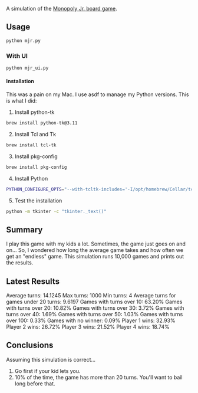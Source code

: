 A simulation of the [Monopoly Jr. board game](https://www.hasbro.com/en-us/product/monopoly-jr-board-game).

## Usage

```bash
python mjr.py
```

### With UI

```bash
python mjr_ui.py
```

#### Installation

This was a pain on my Mac. I use asdf to manage my Python versions. This is what I did:

1. Install python-tk

```bash
brew install python-tk@3.11
```

2. Install Tcl and Tk

```bash
brew install tcl-tk
```

3. Install pkg-config

```bash
brew install pkg-config
```

4. Install Python

```bash
PYTHON_CONFIGURE_OPTS="--with-tcltk-includes='-I/opt/homebrew/Cellar/tcl-tk/9.0.1/include/tcl-tk' --with-tcltk-libs='$(pkg-config tk --libs)'" asdf install python 3.11.5
```

5. Test the installation

```bash
python -m tkinter -c "tkinter._text()"
```

## Summary

I play this game with my kids a lot. Sometimes, the game just goes
on and on... So, I wondered how long the average game takes and how often we get an "endless" game. This simulation runs 10,000 games and prints out the results.

## Latest Results

Average turns: 14.1245
Max turns: 1000
Min turns: 4
Average turns for games under 20 turns: 9.6197
Games with turns over 10: 63.20%
Games with turns over 20: 10.82%
Games with turns over 30: 3.72%
Games with turns over 40: 1.69%
Games with turns over 50: 1.03%
Games with turns over 100: 0.33%
Games with no winner: 0.09%
Player 1 wins: 32.93%
Player 2 wins: 26.72%
Player 3 wins: 21.52%
Player 4 wins: 18.74%

## Conclusions

Assuming this simulation is correct...

1. Go first if your kid lets you.
2. 10% of the time, the game has more than 20 turns. You'll want to bail long before that.
